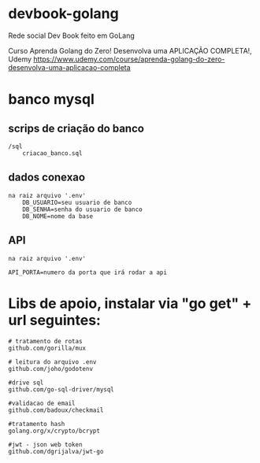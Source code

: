 # devbook-golang
Rede social Dev Book feito em GoLang

Curso Aprenda Golang do Zero! Desenvolva uma APLICAÇÃO COMPLETA!, Udemy
https://www.udemy.com/course/aprenda-golang-do-zero-desenvolva-uma-aplicacao-completa

# banco mysql

## scrips de criação do banco
    /sql
        criacao_banco.sql

##  dados conexao 
    na raiz arquivo '.env'
        DB_USUARIO=seu usuario de banco
        DB_SENHA=senha do usuario de banco
        DB_NOME=nome da base


## API
    na raiz arquivo '.env'

    API_PORTA=numero da porta que irá rodar a api

# Libs de apoio, instalar via "go get" + url seguintes:

    # tratamento de rotas
    github.com/gorilla/mux

    # leitura do arquivo .env
    github.com/joho/godotenv

    #drive sql
    github.com/go-sql-driver/mysql
    
    #validacao de email
    github.com/badoux/checkmail

    #tratamento hash
    golang.org/x/crypto/bcrypt

    #jwt - json web token
    github.com/dgrijalva/jwt-go
    

